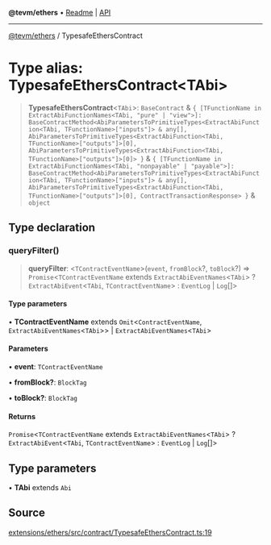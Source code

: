 **@tevm/ethers** • [Readme](../README.md) \| [API](../globals.md)

***

[@tevm/ethers](../README.md) / TypesafeEthersContract

# Type alias: TypesafeEthersContract\<TAbi\>

> **TypesafeEthersContract**\<`TAbi`\>: `BaseContract` & `{ [TFunctionName in ExtractAbiFunctionNames<TAbi, "pure" | "view">]: BaseContractMethod<AbiParametersToPrimitiveTypes<ExtractAbiFunction<TAbi, TFunctionName>["inputs"]> & any[], AbiParametersToPrimitiveTypes<ExtractAbiFunction<TAbi, TFunctionName>["outputs"]>[0], AbiParametersToPrimitiveTypes<ExtractAbiFunction<TAbi, TFunctionName>["outputs"]>[0]> }` & `{ [TFunctionName in ExtractAbiFunctionNames<TAbi, "nonpayable" | "payable">]: BaseContractMethod<AbiParametersToPrimitiveTypes<ExtractAbiFunction<TAbi, TFunctionName>["inputs"]> & any[], AbiParametersToPrimitiveTypes<ExtractAbiFunction<TAbi, TFunctionName>["outputs"]>[0], ContractTransactionResponse> }` & `object`

## Type declaration

### queryFilter()

> **queryFilter**: \<`TContractEventName`\>(`event`, `fromBlock`?, `toBlock`?) => `Promise`\<`TContractEventName` extends `ExtractAbiEventNames`\<`TAbi`\> ? `ExtractAbiEvent`\<`TAbi`, `TContractEventName`\> : `EventLog` \| `Log`[]\>

#### Type parameters

• **TContractEventName** extends `Omit`\<`ContractEventName`, `ExtractAbiEventNames`\<`TAbi`\>\> \| `ExtractAbiEventNames`\<`TAbi`\>

#### Parameters

• **event**: `TContractEventName`

• **fromBlock?**: `BlockTag`

• **toBlock?**: `BlockTag`

#### Returns

`Promise`\<`TContractEventName` extends `ExtractAbiEventNames`\<`TAbi`\> ? `ExtractAbiEvent`\<`TAbi`, `TContractEventName`\> : `EventLog` \| `Log`[]\>

## Type parameters

• **TAbi** extends `Abi`

## Source

[extensions/ethers/src/contract/TypesafeEthersContract.ts:19](https://github.com/evmts/tevm-monorepo/blob/main/extensions/ethers/src/contract/TypesafeEthersContract.ts#L19)
